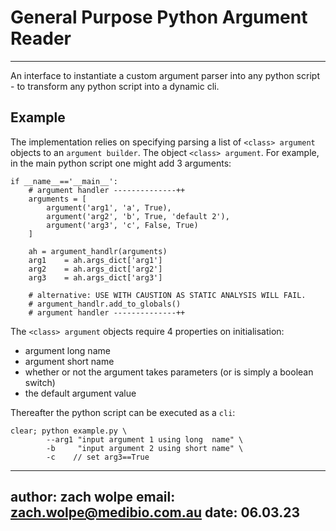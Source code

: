 # General Purpose Python Argument Reader
---

An interface to instantiate a custom argument parser into any python script - to transform any python script into a dynamic cli.


## Example

The implementation relies on specifying parsing a list of `<class> argument` objects to an `argument builder`. The object `<class> argument`. For example, in the main python script one might add $3$ arguments:

```
if __name__=='__main__':
    # argument handler --------------++
    arguments = [
        argument('arg1', 'a', True),
        argument('arg2', 'b', True, 'default 2'),
        argument('arg3', 'c', False, True)
    ]
    
    ah = argument_handlr(arguments)
    arg1    = ah.args_dict['arg1']
    arg2    = ah.args_dict['arg2']
    arg3    = ah.args_dict['arg3']

    # alternative: USE WITH CAUSTION AS STATIC ANALYSIS WILL FAIL.
    # argument_handlr.add_to_globals()
    # argument handler --------------++
```

The `<class> argument` objects require $4$ properties on initialisation:
  
  - argument long name
  - argument short name
  - whether or not the argument takes parameters (or is simply a boolean switch)
  - the default argument value
  


Thereafter the python script can be executed as a `cli`:

```
clear; python example.py \
        --arg1 "input argument 1 using long  name" \
        -b     "input argument 2 using short name" \
        -c    // set arg3==True
```


---
author:         zach wolpe
email:          zach.wolpe@medibio.com.au
date:           06.03.23
---
